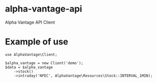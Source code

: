 # alpha-vantage-api
Alpha Vantage API Client

# Example of use
```
use AlphaVantage\Client;

$alpha_vantage = new Client('demo');
$data = $alpha_vantage
    ->stock()
    ->intraday('NFEC', AlphaVantage\Resources\Stock::INTERVAL_1MIN);
```